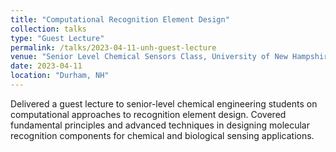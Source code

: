 ```yaml
---
title: "Computational Recognition Element Design"
collection: talks
type: "Guest Lecture"
permalink: /talks/2023-04-11-unh-guest-lecture
venue: "Senior Level Chemical Sensors Class, University of New Hampshire"
date: 2023-04-11
location: "Durham, NH"
---
```


Delivered a guest lecture to senior-level chemical engineering students on computational approaches to recognition element design. Covered fundamental principles and advanced techniques in designing molecular recognition components for chemical and biological sensing applications.